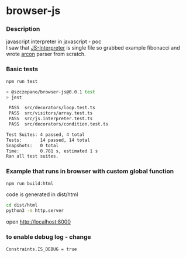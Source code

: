 # browser-js

### Description
javascript interpreter in javascript - poc  
I saw that [JS-Interpreter](https://github.com/NeilFraser/JS-Interpreter) is single file so grabbed example fibonacci 
and wrote [arcon](https://github.com/acornjs/acorn) parser from scratch.

### Basic tests
```bash
npm run test

> @szczepano/browser-js@0.0.1 test
> jest

 PASS  src/decorators/loop.test.ts
 PASS  src/visitors/array.test.ts
 PASS  src/js.interpreter.test.ts
 PASS  src/decorators/condition.test.ts

Test Suites: 4 passed, 4 total
Tests:       14 passed, 14 total
Snapshots:   0 total
Time:        0.781 s, estimated 1 s
Ran all test suites.
```

### Example that runs in browser with custom global function
```bash
npm run build:html
```
code is generated in dist/html
```bash
cd dist/html
python3 -m http.server 
```
open [http://localhost:8000](http://localhost:8000)

### to enable debug log - change
```bash
Constraints.IS_DEBUG = true
```
